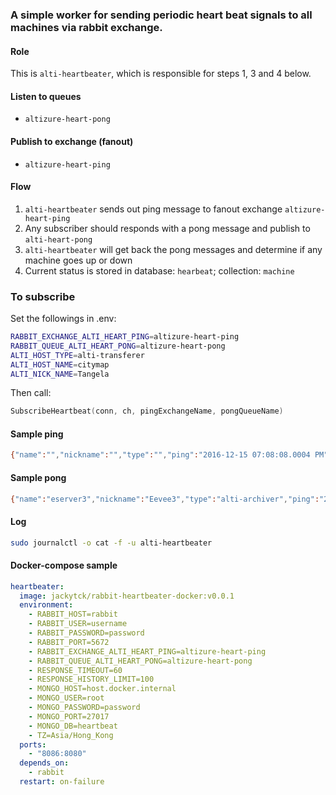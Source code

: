 ### A simple worker for sending periodic heart beat signals to all machines via rabbit exchange.

#### Role
This is `alti-heartbeater`, which is responsible for steps 1, 3 and 4 below.

#### Listen to queues
* `altizure-heart-pong`

#### Publish to exchange (fanout)
* `altizure-heart-ping`

#### Flow
1. `alti-heartbeater` sends out ping message to fanout exchange `altizure-heart-ping`
2. Any subscriber should responds with a pong message and publish to `alti-heart-pong`
3. `alti-heartbeater` will get back the pong messages and determine if any machine goes up or down
4. Current status is stored in database: `hearbeat`; collection: `machine`

### To subscribe
Set the followings in .env:
```bash
RABBIT_EXCHANGE_ALTI_HEART_PING=altizure-heart-ping
RABBIT_QUEUE_ALTI_HEART_PONG=altizure-heart-pong
ALTI_HOST_TYPE=alti-transferer
ALTI_HOST_NAME=citymap
ALTI_NICK_NAME=Tangela
```
Then call:
```go
SubscribeHeartbeat(conn, ch, pingExchangeName, pongQueueName)
```

#### Sample ping
```bash
{"name":"","nickname":"","type":"","ping":"2016-12-15 07:08:08.0004 PM","pong":"0001-01-01 12:00:00.0000 AM","response":null,"extra":"","status":""}
```

#### Sample pong
```bash
{"name":"eserver3","nickname":"Eevee3","type":"alti-archiver","ping":"2016-12-15 07:08:08.0004 PM","pong":"2016-12-15 07:08:08.0491 PM","extra":""}
```

#### Log
```bash
sudo journalctl -o cat -f -u alti-heartbeater
```

#### Docker-compose sample
```yml
heartbeater:
  image: jackytck/rabbit-heartbeater-docker:v0.0.1
  environment:
    - RABBIT_HOST=rabbit
    - RABBIT_USER=username
    - RABBIT_PASSWORD=password
    - RABBIT_PORT=5672
    - RABBIT_EXCHANGE_ALTI_HEART_PING=altizure-heart-ping
    - RABBIT_QUEUE_ALTI_HEART_PONG=altizure-heart-pong
    - RESPONSE_TIMEOUT=60
    - RESPONSE_HISTORY_LIMIT=100
    - MONGO_HOST=host.docker.internal
    - MONGO_USER=root
    - MONGO_PASSWORD=password
    - MONGO_PORT=27017
    - MONGO_DB=heartbeat
    - TZ=Asia/Hong_Kong
  ports:
    - "8086:8080"
  depends_on:
    - rabbit
  restart: on-failure
```
